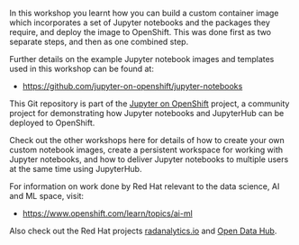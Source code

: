 In this workshop you learnt how you can build a custom container image which incorporates a set of Jupyter notebooks and the packages they require, and deploy the image to OpenShift. This was done first as two separate steps, and then as one combined step.

Further details on the example Jupyter notebook images and templates used in this workshop can be found at:

* https://github.com/jupyter-on-openshift/jupyter-notebooks

This Git repository is part of the [Jupyter on OpenShift](https://github.com/jupyter-on-openshift) project, a community project for demonstrating how Jupyter notebooks and JupyterHub can be deployed to OpenShift.

Check out the other workshops here for details of how to create your own custom notebook images, create a persistent workspace for working with Jupyter notebooks, and how to deliver Jupyter notebooks to multiple users at the same time using JupyterHub.

For information on work done by Red Hat relevant to the data science, AI and ML space, visit:

* https://www.openshift.com/learn/topics/ai-ml

Also check out the Red Hat projects [radanalytics.io](https://radanalytics.io/) and [Open Data Hub](https://opendatahub.io/).

